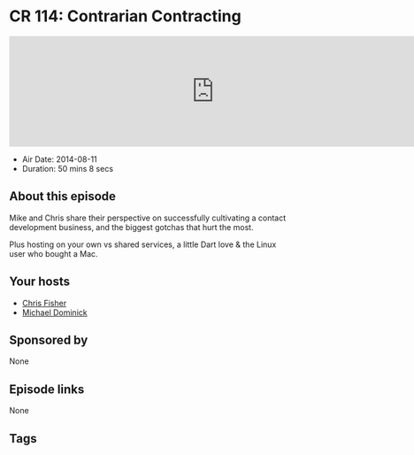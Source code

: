 # CR 114: Contrarian Contracting

<iframe src="https://player.fireside.fm/v2/MLf2ZzhC+wSOvWq3j?theme=dark" width="740" height="200" frameborder="0" scrolling="no"></iframe>

* Air Date: 2014-08-11
* Duration: 50 mins 8 secs

## About this episode

Mike and Chris share their perspective on successfully cultivating a contact development business, and the biggest gotchas that hurt the most.

Plus hosting on your own vs shared services, a little Dart love & the Linux user who bought a Mac.

## Your hosts
* [Chris Fisher](https://coder.show/hosts/chrislas)
* [Michael Dominick](https://coder.show/hosts/michael)

## Sponsored by

None



## Episode links

None



## Tags

